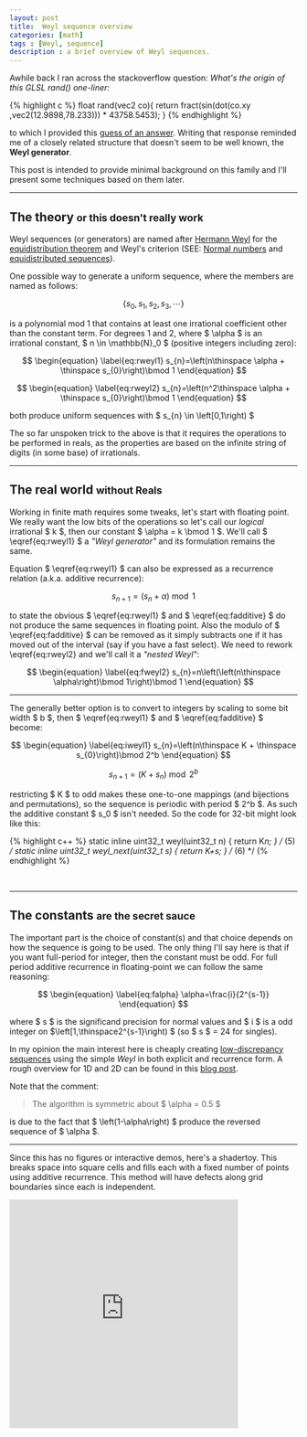 ```yaml
---
layout: post
title:  Weyl sequence overview
categories: [math]
tags : [Weyl, sequence]
description : a brief overview of Weyl sequences.
---
```


Awhile back I ran across the stackoverflow question: *What's the origin of this GLSL rand() one-liner:*

{% highlight c %}
float rand(vec2 co){ return fract(sin(dot(co.xy ,vec2(12.9898,78.233))) * 43758.5453); }
{% endhighlight %}

to which I provided this [guess of an answer](http://stackoverflow.com/questions/12964279/whats-the-origin-of-this-glsl-rand-one-liner/34223787#34223787).  Writing that response reminded me of a closely related structure that doesn't seem to be well known, the **Weyl generator**.

This post is intended to provide minimal background on this family and I'll present some techniques based on them later.

------

The theory <small>or this doesn't really work</small>
------

Weyl sequences (or generators) are named after [Hermann Weyl](http://en.wikipedia.org/wiki/Hermann_Weyl) for the [equidistribution theorem](http://en.wikipedia.org/wiki/Equidistribution_theorem) and Weyl's criterion (SEE: [Normal numbers](http://en.wikipedia.org/wiki/Normal_number) and [equidistributed sequences]((http://en.wikipedia.org/wiki/Equidistributed_sequence))).

One possible way to generate a uniform sequence, where the members are named as follows:

$$ \left\{ s_{0},s_{1},s_{2},s_{3},\cdots\right\} $$

is a polynomial mod 1 that contains at least one irrational coefficient other than the constant term.  For degrees 1 and 2, where $ \alpha $ is an irrational constant, $ n \in \mathbb{N}_0 $ (positive integers including zero):

$$ \begin{equation} \label{eq:rweyl1}
s_{n}=\left(n\thinspace \alpha + \thinspace s_{0}\right)\bmod 1
\end{equation} $$ 

$$ \begin{equation} \label{eq:rweyl2}
s_{n}=\left(n^2\thinspace \alpha + \thinspace s_{0}\right)\bmod 1
\end{equation} $$ 

both produce uniform sequences with $ s_{n} \in \left[0,1\right) $

The so far unspoken trick to the above is that it requires the operations to be performed in reals, as the properties are based on the infinite string of digits (in some base) of irrationals.

------

The real world <small>without Reals</small>
------
Working in finite math requires some tweaks, let's start with floating point. We really want the low bits of the operations so let's call our *logical* irrational $ k $, then our constant $ \alpha = k \bmod 1 $.  We'll call $ \eqref{eq:rweyl1}  $ a *"Weyl generator"* and its formulation remains the same.

Equation $ \eqref{eq:rweyl1} $ can also be expressed as a recurrence relation (a.k.a. additive recurrence):

$$ \begin{equation} \label{eq:fadditive}
s_{n+1}=\left(s_{n}+\alpha\right)\bmod 1
\end{equation} $$

to state the obvious $ \eqref{eq:rweyl1} $ and $ \eqref{eq:fadditive} $ do not produce the same sequences in floating point. Also the modulo of $ \eqref{eq:fadditive} $ can be removed as it simply subtracts one if it has moved out of the interval (say if you have a fast select).  We need to rework \eqref{eq:rweyl2} and we'll call it a *"nested Weyl"*:

$$ \begin{equation} \label{eq:fweyl2}
s_{n}=n\left(\left(n\thinspace \alpha\right)\bmod 1\right)\bmod 1
\end{equation} $$

------
The generally better option is to convert to integers by scaling to some bit width $ b $, then $ \eqref{eq:rweyl1} $ and $ \eqref{eq:fadditive} $ become:

$$ \begin{equation} \label{eq:iweyl1}
s_{n}=\left(n\thinspace K + \thinspace s_{0}\right)\bmod 2^b
\end{equation} $$ 

$$ \begin{equation} \label{eq:iadditive}
s_{n+1}=\left(K + s_{n}\right)\bmod 2^b
\end{equation} $$ 

restricting $ K $ to odd makes these one-to-one mappings (and bijections and permutations), so the sequence is periodic with period $ 2^b $.  As such the additive constant $ s_0 $ isn't needed.  So the code for 32-bit might look like this:

{% highlight c++ %}
static inline uint32_t weyl(uint32_t n)      { return K*n;   }  /* (5) */
static inline uint32_t weyl_next(uint32_t s) { return K+s;   }  /* (6) */
{% endhighlight %}

<br>

------

The constants <small>are the secret sauce</small>
------
The important part is the choice of constant(s) and that choice depends on how the sequence is going to be used.  The only thing I'll say here is that if you want full-period for integer, then the constant must be odd.  For full period additive recurrence in floating-point we can follow the same reasoning:

$$ \begin{equation} \label{eq:falpha}
\alpha=\frac{i}{2^{s-1}}
\end{equation} $$

where $ s $ is the significand precision for normal values and $ i $ is a odd integer on $\left[1,\thinspace2^{s-1}\right) $ (so $ s $ = 24 for singles).

In my opinion the main interest here is cheaply creating [low-discrepancy sequences](http://en.wikipedia.org/wiki/Low-discrepancy_sequence) using the simple *Weyl* in both explicit and recurrence form.  A rough overview for 1D and 2D can be found in this [blog post](http://mollwollfumble.blogspot.fr/2011/03/subrandom-numbers.html).

Note that the comment:

> The algorithm is symmetric about $ \alpha = 0.5 $

is due to the fact that $ \left(1-\alpha\right) $ produce the reversed sequence of $ \alpha $.

------

Since this has no figures or interactive demos, here's a shadertoy. This breaks space into square cells and fills each with a fixed number of points using additive recurrence.  This method will have defects along grid boundaries since each is independent.

<iframe width="400" height="400" src="http://www.shadertoy.com/embed/MddGDB" frameborder="0" allowfullscreen></iframe>